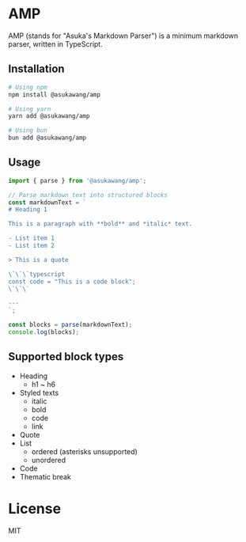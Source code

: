 # AMP

AMP (stands for "Asuka's Markdown Parser") is a minimum markdown parser, written in TypeScript.

## Installation

```bash
# Using npm
npm install @asukawang/amp

# Using yarn
yarn add @asukawang/amp

# Using bun
bun add @asukawang/amp
```

## Usage

```typescript
import { parse } from '@asukawang/amp';

// Parse markdown text into structured blocks
const markdownText = `
# Heading 1

This is a paragraph with **bold** and *italic* text.

- List item 1
- List item 2

> This is a quote

\`\`\`typescript
const code = "This is a code block";
\`\`\`

---
`;

const blocks = parse(markdownText);
console.log(blocks);
```

## Supported block types

- Heading
  - h1 ~ h6
- Styled texts
  - italic
  - bold
  - code
  - link
- Quote
- List
  - ordered (asterisks unsupported)
  - unordered
- Code
- Thematic break

# License

MIT
